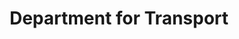 ---
schema: default
title: Department for Transport
description: >-
  Works with agencies and partners to support the transport network that helps
  the UK’s businesses and get people and goods travelling around the country. 
  Plans and invests in transport infrastructure to keep the UK on the move.
logo: >-
  https://upload.wikimedia.org/wikipedia/en/thumb/1/11/Department_for_Transport.svg/512px-Department_for_Transport.svg.png
---